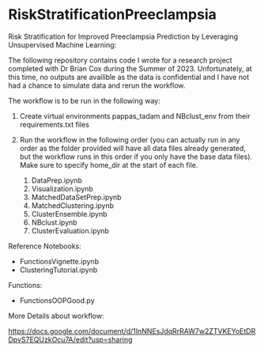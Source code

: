 # RiskStratificationPreeclampsia
Risk Stratification for Improved Preeclampsia Prediction by Leveraging Unsupervised Machine Learning:

The following repository contains code I wrote for a research project completed with Dr Brian Cox during the Summer of 2023. Unfortunately, at this time, no outputs are availible as the data is confidential and I have not had a chance to simulate data and rerun the workflow.

The workflow is to be run in the following way:

1. Create virtual environments pappas_tadam and NBclust_env from their requirements.txt files
2. Run the workflow in the following order (you can actually run in any order as the folder provided will have all data files already generated, but the workflow runs in this order if you only have the base data files). Make sure to specify home_dir at the start of each file.

    1. DataPrep.ipynb 
    2. Visualization.ipynb
    3. MatchedDataSetPrep.ipynb
    4. MatchedClustering.ipynb
    5. ClusterEnsemble.ipynb
    6. NBclust.ipynb
    7. ClusterEvaluation.ipynb

Reference Notebooks:

* FunctionsVignette.ipynb
* ClusteringTutorial.ipynb

Functions:

* FunctionsOOPGood.py

More Details about workflow:

https://docs.google.com/document/d/1InNNEsJdqRrRAW7w2ZTVKEYoEtDRDpvS7EQUzkOcu7A/edit?usp=sharing

